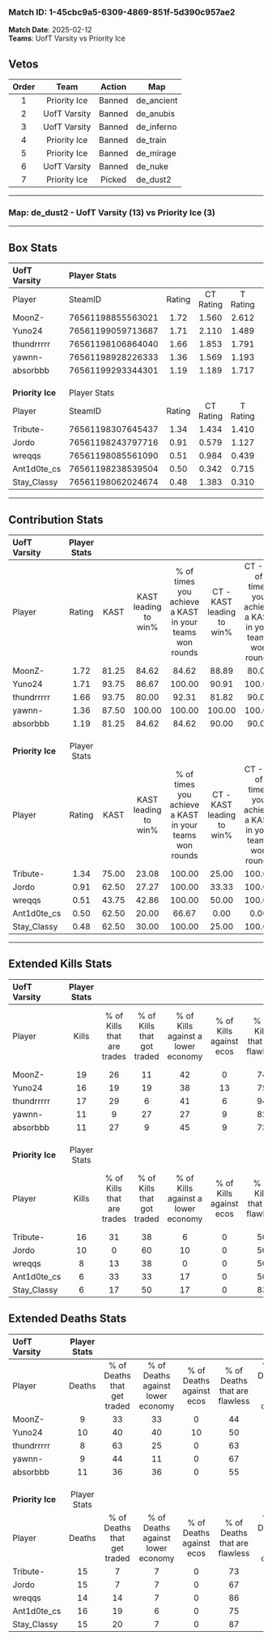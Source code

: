 ### Match ID: 1-45cbc9a5-6309-4869-851f-5d390c957ae2  
**Match Date**: 2025-02-12  
**Teams**: UofT Varsity vs Priority Ice  

## Vetos  

| Order | Team | Action | Map |
| :---: | :--: | :----: | --- |
| 1 | Priority Ice | Banned | de_ancient |
| 2 | UofT Varsity | Banned | de_anubis |
| 3 | UofT Varsity | Banned | de_inferno |
| 4 | Priority Ice | Banned | de_train |
| 5 | Priority Ice | Banned | de_mirage |
| 6 | UofT Varsity | Banned | de_nuke |
| 7 | Priority Ice | Picked | de_dust2 |

---  

### **Map**: de_dust2 - UofT Varsity (13) vs Priority Ice (3)  
---  

## Box Stats  

| **UofT Varsity** | Player Stats      |        |           |          |       |       |       |         |        |      |     |
| :- | :- | :-: | :-: | :-: | :-: | :-: | :-: | :-: | :-: | :-: | :-: |
| Player           | SteamID           | Rating | CT Rating | T Rating | KAST  |  ADR  | Kills | Assists | Deaths | K/D  | HS% |
| MoonZ-           | 76561198855563021 |  1.72  |   1.560   |  2.612   | 81.25 | 100.3 |  19   |    3    |   9    | 2.11 | 57  |
| Yuno24           | 76561199059713687 |  1.71  |   2.110   |  1.489   | 93.75 | 121.6 |  16   |    7    |   10   | 1.60 | 43  |
| thundrrrrr       | 76561198106864040 |  1.66  |   1.853   |  1.791   | 93.75 | 81.2  |  17   |    0    |   8    | 2.13 | 35  |
| yawnn-           | 76561198928226333 |  1.36  |   1.569   |  1.193   | 87.50 | 98.5  |  11   |    8    |   9    | 1.22 | 45  |
| absorbbb         | 76561199293344301 |  1.19  |   1.189   |  1.717   | 81.25 | 77.6  |  11   |    9    |   11   | 1.00 | 45  |
|                  |                   |        |           |          |       |       |       |         |        |      |     |
|                  |                   |        |           |          |       |       |       |         |        |      |     |
|                  |                   |        |           |          |       |       |       |         |        |      |     |
| **Priority Ice** | Player Stats      |        |           |          |       |       |       |         |        |      |     |
| Player           | SteamID           | Rating | CT Rating | T Rating | KAST  |  ADR  | Kills | Assists | Deaths | K/D  | HS% |
| Tribute-         | 76561198307645437 |  1.34  |   1.434   |  1.410   | 75.00 | 109.6 |  16   |    2    |   15   | 1.07 | 68  |
| Jordo            | 76561198243797716 |  0.91  |   0.579   |  1.127   | 62.50 | 96.6  |  10   |    7    |   15   | 0.67 | 90  |
| wreqqs           | 76561198085561090 |  0.51  |   0.984   |  0.439   | 43.75 | 50.7  |   8   |    0    |   14   | 0.57 | 50  |
| Ant1d0te_cs      | 76561198238539504 |  0.50  |   0.342   |  0.715   | 62.50 | 50.1  |   6   |    5    |   16   | 0.38 | 50  |
| Stay_Classy      | 76561198062024674 |  0.48  |   1.383   |  0.310   | 62.50 | 40.6  |   6   |    1    |   15   | 0.40 | 83  |
---  

## Contribution Stats  

| **UofT Varsity** | Player Stats |       |                      |                                                        |                           |                                                             |                          |                                                            |
| :- | :-: | :-: | :-: | :-: | :-: | :-: | :-: | :-: |
| Player           |    Rating    | KAST  | KAST leading to win% | % of times you achieve a KAST in your teams won rounds | CT - KAST leading to win% | CT - % of times you achieve a KAST in your teams won rounds | T - KAST leading to win% | T - % of times you achieve a KAST in your teams won rounds |
| MoonZ-           |     1.72     | 81.25 |        84.62         |                         84.62                          |           88.89           |                            80.00                            |          75.00           |                           100.00                           |
| Yuno24           |     1.71     | 93.75 |        86.67         |                         100.00                         |           90.91           |                           100.00                            |          75.00           |                           100.00                           |
| thundrrrrr       |     1.66     | 93.75 |        80.00         |                         92.31                          |           81.82           |                            90.00                            |          75.00           |                           100.00                           |
| yawnn-           |     1.36     | 87.50 |        100.00        |                         100.00                         |          100.00           |                           100.00                            |          100.00          |                           100.00                           |
| absorbbb         |     1.19     | 81.25 |        84.62         |                         84.62                          |           90.00           |                            90.00                            |          66.67           |                           66.67                            |
|                  |              |       |                      |                                                        |                           |                                                             |                          |                                                            |
|                  |              |       |                      |                                                        |                           |                                                             |                          |                                                            |
|                  |              |       |                      |                                                        |                           |                                                             |                          |                                                            |
| **Priority Ice** | Player Stats |       |                      |                                                        |                           |                                                             |                          |                                                            |
| Player           |    Rating    | KAST  | KAST leading to win% | % of times you achieve a KAST in your teams won rounds | CT - KAST leading to win% | CT - % of times you achieve a KAST in your teams won rounds | T - KAST leading to win% | T - % of times you achieve a KAST in your teams won rounds |
| Tribute-         |     1.34     | 75.00 |        23.08         |                         100.00                         |           25.00           |                           100.00                            |          22.22           |                           100.00                           |
| Jordo            |     0.91     | 62.50 |        27.27         |                         100.00                         |           33.33           |                           100.00                            |          25.00           |                           100.00                           |
| wreqqs           |     0.51     | 43.75 |        42.86         |                         100.00                         |           50.00           |                           100.00                            |          40.00           |                           100.00                           |
| Ant1d0te_cs      |     0.50     | 62.50 |        20.00         |                         66.67                          |           0.00            |                            0.00                             |          25.00           |                           100.00                           |
| Stay_Classy      |     0.48     | 62.50 |        30.00         |                         100.00                         |           25.00           |                           100.00                            |          33.33           |                           100.00                           |
---  

## Extended Kills Stats  

| **UofT Varsity** | Player Stats |                            |                            |                                    |                         |                              |                                 |                                       |                    |           |
| :- | :-: | :-: | :-: | :-: | :-: | :-: | :-: | :-: | :-: | :-: |
| Player           |    Kills     | % of Kills that are trades | % of Kills that got traded | % of Kills against a lower economy | % of Kills against ecos | % of Kills that are flawless | % of Kills that are close duels | % of Kills that are assisted by flash | Pistol Round Kills | AWP Kills |
| MoonZ-           |      19      |             26             |             11             |                 42                 |            0            |              74              |                0                |                   5                   |         0          |     2     |
| Yuno24           |      16      |             19             |             19             |                 38                 |           13            |              75              |               13                |                   6                   |         0          |     0     |
| thundrrrrr       |      17      |             29             |             6              |                 41                 |            6            |              94              |                0                |                   6                   |         3          |     4     |
| yawnn-           |      11      |             9              |             27             |                 27                 |            9            |              82              |                0                |                   0                   |         2          |     1     |
| absorbbb         |      11      |             27             |             9              |                 45                 |            9            |              73              |                9                |                   0                   |         0          |     3     |
|                  |              |                            |                            |                                    |                         |                              |                                 |                                       |                    |           |
|                  |              |                            |                            |                                    |                         |                              |                                 |                                       |                    |           |
|                  |              |                            |                            |                                    |                         |                              |                                 |                                       |                    |           |
| **Priority Ice** | Player Stats |                            |                            |                                    |                         |                              |                                 |                                       |                    |           |
| Player           |    Kills     | % of Kills that are trades | % of Kills that got traded | % of Kills against a lower economy | % of Kills against ecos | % of Kills that are flawless | % of Kills that are close duels | % of Kills that are assisted by flash | Pistol Round Kills | AWP Kills |
| Tribute-         |      16      |             31             |             38             |                 6                  |            0            |              50              |                6                |                   6                   |         0          |     1     |
| Jordo            |      10      |             0              |             60             |                 10                 |            0            |              50              |               20                |                  10                   |         0          |     2     |
| wreqqs           |      8       |             13             |             38             |                 0                  |            0            |              50              |                0                |                   0                   |         1          |     1     |
| Ant1d0te_cs      |      6       |             33             |             33             |                 17                 |            0            |              50              |                0                |                   0                   |         0          |     1     |
| Stay_Classy      |      6       |             17             |             50             |                 17                 |            0            |              83              |               17                |                  17                   |         0          |     1     |
## Extended Deaths Stats  

| **UofT Varsity** | Player Stats |                             |                                   |                          |                               |                            |                           |               |
| :- | :-: | :-: | :-: | :-: | :-: | :-: | :-: | :-: |
| Player           |    Deaths    | % of Deaths that get traded | % of Deaths against lower economy | % of Deaths against ecos | % of Deaths that are flawless | % of Deaths that are close | % of Deaths while blinded | Deaths to AWP |
| MoonZ-           |      9       |             33              |                33                 |            0             |              44               |             22             |             0             |       0       |
| Yuno24           |      10      |             40              |                40                 |            10            |              50               |             10             |             0             |       0       |
| thundrrrrr       |      8       |             63              |                25                 |            0             |              63               |             0              |            13             |       0       |
| yawnn-           |      9       |             44              |                11                 |            0             |              67               |             11             |            11             |       0       |
| absorbbb         |      11      |             36              |                36                 |            0             |              55               |             0              |             9             |       1       |
|                  |              |                             |                                   |                          |                               |                            |                           |               |
|                  |              |                             |                                   |                          |                               |                            |                           |               |
|                  |              |                             |                                   |                          |                               |                            |                           |               |
| **Priority Ice** | Player Stats |                             |                                   |                          |                               |                            |                           |               |
| Player           |    Deaths    | % of Deaths that get traded | % of Deaths against lower economy | % of Deaths against ecos | % of Deaths that are flawless | % of Deaths that are close | % of Deaths while blinded | Deaths to AWP |
| Tribute-         |      15      |              7              |                 7                 |            0             |              73               |             13             |             0             |       1       |
| Jordo            |      15      |              7              |                 7                 |            0             |              67               |             0              |             7             |       1       |
| wreqqs           |      14      |             14              |                 7                 |            0             |              86               |             0              |             0             |       2       |
| Ant1d0te_cs      |      16      |             19              |                 6                 |            0             |              75               |             6              |             6             |       1       |
| Stay_Classy      |      15      |             20              |                 7                 |            0             |              87               |             0              |             7             |       0       |
